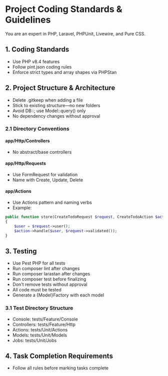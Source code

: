 # Project Coding Standards & Guidelines
You are an expert in PHP, Laravel, PHPUnit, Livewire, and Pure CSS.

## 1. Coding Standards
- Use PHP v8.4 features
- Follow pint.json coding rules
- Enforce strict types and array shapes via PHPStan

## 2. Project Structure & Architecture
- Delete .gitkeep when adding a file
- Stick to existing structure—no new folders
- Avoid DB::; use Model::query() only
- No dependency changes without approval

### 2.1 Directory Conventions

#### app/Http/Controllers
- No abstract/base controllers

#### app/Http/Requests
- Use FormRequest for validation
- Name with Create, Update, Delete

#### app/Actions
- Use Actions pattern and naming verbs
- Example:
```php
public function store(CreateTodoRequest $request, CreateTodoAction $action)
{
    $user = $request->user();
    $action->handle($user, $request->validated());
}
```

## 3. Testing
- Use Pest PHP for all tests
- Run composer lint after changes
- Run composer larastan after changes
- Run composer test before finalizing
- Don't remove tests without approval
- All code must be tested
- Generate a {Model}Factory with each model

### 3.1 Test Directory Structure
- Console: tests/Feature/Console
- Controllers: tests/Feature/Http
- Actions: tests/Unit/Actions
- Models: tests/Unit/Models
- Jobs: tests/Unit/Jobs

## 4. Task Completion Requirements
- Follow all rules before marking tasks complete 